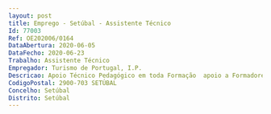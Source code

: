 ```yaml
--- 
layout: post
title: Emprego - Setúbal - Assistente Técnico
Id: 77003
Ref: OE202006/0164
DataAbertura: 2020-06-05
DataFecho: 2020-06-23
Trabalho: Assistente Técnico
Empregador: Turismo de Portugal, I.P.
Descricao: Apoio Técnico Pedagógico em toda Formação  apoio a Formadores  apoio a alunos  execução e controlo mensal das despesas a reembolsar aos alunos ao abrigo do regulamento de Apoios Sociais  registar e participar os processos de alunos no âmbito do Seguro Escolar  controlo das cargas horárias executadas nos vários módulos dos Cursos e nos procedimentos pedagógicos  gestão de sumários, abertura de aulas, criação de horários na plataforma de gestão escolar  organizar e executar todos os procedimentos administrativos estipulados na unidade orgânica  organizar, executar e manter atualizado o arquivo em articulação com os serviços centrais do Turismo de Portugal  processamento, contabilização e pagamento a formadores externos  registo na plataforma dos Recursos Humanos do Turismo de Portugal de formadores externos e futuramente registo de honorários para processamento de salários  atendimento geral  apoio à Direção da Escola  registos na plataforma de gestão documental.
CodigoPostal: 2900-703 SETÚBAL
Concelho: Setúbal
Distrito: Setúbal
--- 
```

